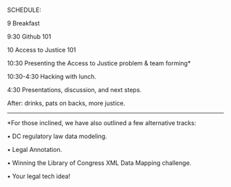 SCHEDULE: 

9 Breakfast

9:30 Github 101

10 Access to Justice 101

10:30 Presenting the Access to Justice problem & team forming*

10:30-4:30 Hacking with lunch.

4:30 Presentations, discussion, and next steps. 

After: drinks, pats on backs, more justice. 

* * * * * * * *

*For those inclined, we have also outlined a few alternative tracks:

• DC regulatory law data modeling. 

• Legal Annotation. 

• Winning the Library of Congress XML Data Mapping challenge.

• Your legal tech idea! 
